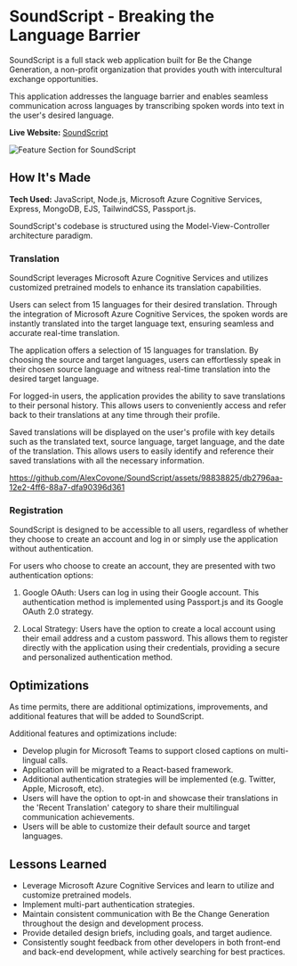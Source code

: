 # SoundScript - Breaking the Language Barrier

SoundScript is a full stack web application built for Be the Change Generation, a non-profit organization that provides youth with intercultural exchange opportunities. 

This application addresses the language barrier and enables seamless communication across languages by transcribing spoken words into text in the user's desired language.

**Live Website:** [SoundScript](https://soundscript.cyclic.app/)

![Feature Section for SoundScript](https://github.com/AlexCovone/SoundScript/assets/98838825/cec3079a-179a-4120-8188-f2851c349065)

## How It's Made

**Tech Used:** JavaScript, Node.js, Microsoft Azure Cognitive Services, Express, MongoDB, EJS, TailwindCSS, Passport.js.

SoundScript's codebase is structured using the Model-View-Controller architecture paradigm. 

### **Translation** 

SoundScript leverages Microsoft Azure Cognitive Services and utilizes customized pretrained models to enhance its translation capabilities.

Users can select from 15 languages for their desired translation. Through the integration of Microsoft Azure Cognitive Services, the spoken words are instantly translated into the target language text, ensuring seamless and accurate real-time translation.

The application offers a selection of 15 languages for translation. By choosing the source and target languages, users can effortlessly speak in their chosen source language and witness real-time translation into the desired target language. 

For logged-in users, the application provides the ability to save translations to their personal history. This allows users to conveniently access and refer back to their translations at any time through their profile.

Saved translations will be displayed on the user's profile with key details such as the translated text, source language, target language, and the date of the translation. This allows users to easily identify and reference their saved translations with all the necessary information.

https://github.com/AlexCovone/SoundScript/assets/98838825/db2796aa-12e2-4ff6-88a7-dfa90396d361

### **Registration**

SoundScript is designed to be accessible to all users, regardless of whether they choose to create an account and log in or simply use the application without authentication.

For users who choose to create an account, they are presented with two authentication options:

1. Google OAuth: Users can log in using their Google account. This authentication method is implemented using Passport.js and its Google OAuth 2.0 strategy.

2. Local Strategy: Users have the option to create a local account using their email address and a custom password. This allows them to register directly with the application using their credentials, providing a secure and personalized authentication method.

## Optimizations
As time permits, there are additional optimizations, improvements, and additional features that will be added to SoundScript. 

Additional features and optimizations include:

* Develop plugin for Microsoft Teams to support closed captions on multi-lingual calls.
* Application will be migrated to a React-based framework.
* Additional authentication strategies will be implemented (e.g. Twitter, Apple, Microsoft, etc).
* Users will have the option to opt-in and showcase their translations in the 'Recent Translation' category to share their multilingual communication achievements.
* Users will be able to customize their default source and target languages.


## Lessons Learned
* Leverage Microsoft Azure Cognitive Services and learn to utilize and customize pretrained models.
* Implement multi-part authentication strategies.
* Maintain consistent communication with Be the Change Generation throughout the design and development process.
* Provide detailed design briefs, including goals, and target audience.
* Consistently sought feedback from other developers in both front-end and back-end development, while actively searching for best practices.

